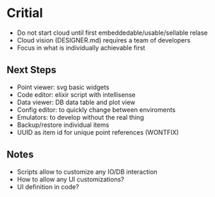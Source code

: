 # Critial

- Do not start cloud until first embeddedable/usable/sellable relase
- Cloud vision (DESIGNER.md) requires a team of developers
- Focus in what is individually achievable first

## Next Steps

- Point viewer: svg basic widgets
- Code editor: elixir script with intellisense
- Data viewer: DB data table and plot view
- Config editor: to quickly change between enviroments
- Emulators: to develop without the real thing
- Backup/restore individual items
- UUID as item id for unique point references (WONTFIX)

## Notes 

- Scripts allow to customize any IO/DB interaction
- How to allow any UI customizations?
- UI definition in code?
